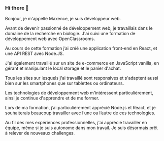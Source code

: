 ### Hi there 👋

Bonjour, je m'appelle Maxence, je suis développeur web. 

Avant de devenir passionné de développement web, je travaillais dans le domaine de la recherche en biologie. J'ai suivi une formation de développement web avec OpenClassrooms. 

Au cours de cette formation j’ai créé une application front-end en React, et une API REST avec Node.JS.  

J'ai également travaillé sur un site de e-commerce en JavaScript vanilla, en gérant et manipulant le local storage et le panier d'achat. 

Tous les sites sur lesquels j'ai travaillé sont responsives et s'adaptent aussi bien sur les smartphones que sur tablettes ou ordinateurs.  

Les technologies de développement web m'intéressent particulièrement, ainsi je continue d'apprendre et de me former. 

Lors de ma formation, j’ai particulièrement apprécié Node.js et React, et je souhaiterais beaucoup travailler avec l’une ou l’autre de ces technologies. 

Au fil des mes expériences professionnelles, j'ai apprécié travailler en équipe, même si je suis autonome dans mon travail. Je suis désormais prêt à relever de nouveaux challenges.  
